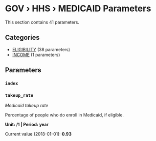 # GOV › HHS › MEDICAID Parameters

This section contains 41 parameters.

## Categories

- [ELIGIBILITY](eligibility/index.md) (38 parameters)
- [INCOME](income/index.md) (1 parameters)

## Parameters

### `index`


### `takeup_rate`
*Medicaid takeup rate*

Percentage of people who do enroll in Medicaid, if eligible.

**Unit: /1 | Period: year**

Current value (2018-01-01): **0.93**

